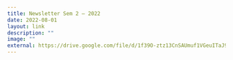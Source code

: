 ```yaml
---
title: Newsletter Sem 2 – 2022
date: 2022-08-01
layout: link
description: ""
image: ""
external: https://drive.google.com/file/d/1f39O-ztz13CnSAUmuf1VGeuITaJ9rwIB/view
---
```


